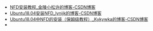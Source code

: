 



- [NFD安装教程_金陵小松许的博客-CSDN博客](https://blog.csdn.net/GregoryHanson/article/details/83117415)
- [Ubuntu18.04安装NFD_lynijk的博客-CSDN博客](https://blog.csdn.net/sdjn_lyn/article/details/103990815?ops_request_misc=%7B%22request%5Fid%22%3A%22158962025519724846458935%22%2C%22scm%22%3A%2220140713.130102334.pc%5Fall.57674%22%7D&request_id=158962025519724846458935&biz_id=0&utm_medium=distribute.pc_search_result.none-task-blog-2~all~first_rank_v2~rank_v25-3-103990815.nonecase&utm_term=NFD安装教程)
- [Ubuntu18.04中NFD的安装（保姆级教程）_Kykywka的博客-CSDN博客](https://blog.csdn.net/weixin_44525657/article/details/106161838?utm_medium=distribute.pc_relevant.none-task-blog-2~default~baidujs_title~default-0.pc_relevant_aa&spm=1001.2101.3001.4242.1&utm_relevant_index=3)
- 

